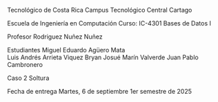 Tecnológico de Costa Rica
Campus Tecnológico Central Cartago

Escuela de Ingeniería en Computación
Curso:  IC-4301 Bases de Datos I

Profesor
Rodriguez Nuñez Nuñez

Estudiantes
Miguel Eduardo Agüero Mata	
Luis Andrés Arrieta Viquez
Bryan Josué Marín Valverde
Juan Pablo Cambronero

Caso 2
Soltura

Fecha de entrega
Martes, 6 de septiembre
1er semestre de 2025

 
